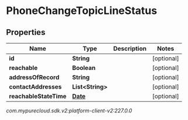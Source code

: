 # PhoneChangeTopicLineStatus


## Properties

| Name | Type | Description | Notes |
| ------------ | ------------- | ------------- | ------------- |
| **id** | **String** |  |  [optional] |
| **reachable** | **Boolean** |  |  [optional] |
| **addressOfRecord** | **String** |  |  [optional] |
| **contactAddresses** | **List&lt;String&gt;** |  |  [optional] |
| **reachableStateTime** | [**Date**](Date) |  |  [optional] |




_com.mypurecloud.sdk.v2:platform-client-v2:227.0.0_
